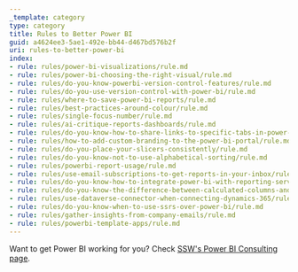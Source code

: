 ```yaml
---
_template: category
type: category
title: Rules to Better Power BI
guid: a4624ee3-5ae1-492e-bb44-d467bd576b2f
uri: rules-to-better-power-bi
index:
- rule: rules/power-bi-visualizations/rule.md
- rule: rules/power-bi-choosing-the-right-visual/rule.md
- rule: rules/do-you-know-powerbi-version-control-features/rule.md
- rule: rules/do-you-use-version-control-with-power-bi/rule.md
- rule: rules/where-to-save-power-bi-reports/rule.md
- rule: rules/best-practices-around-colour/rule.md
- rule: rules/single-focus-number/rule.md
- rule: rules/ai-critique-reports-dashboards/rule.md
- rule: rules/do-you-know-how-to-share-links-to-specific-tabs-in-power-bi-reports/rule.md
- rule: rules/how-to-add-custom-branding-to-the-power-bi-portal/rule.md
- rule: rules/do-you-place-your-slicers-consistently/rule.md
- rule: rules/do-you-know-not-to-use-alphabetical-sorting/rule.md
- rule: rules/powerbi-report-usage/rule.md
- rule: rules/use-email-subscriptions-to-get-reports-in-your-inbox/rule.md
- rule: rules/do-you-know-how-to-integrate-power-bi-with-reporting-services-2016/rule.md
- rule: rules/do-you-know-the-difference-between-calculated-columns-and-measures-in-power-bi/rule.md
- rule: rules/use-dataverse-connector-when-connecting-dynamics-365/rule.md
- rule: rules/do-you-know-when-to-use-ssrs-over-power-bi/rule.md
- rule: rules/gather-insights-from-company-emails/rule.md
- rule: rules/powerbi-template-apps/rule.md
---
```


Want to get Power BI working for you? Check [SSW's Power BI Consulting page](https://www.ssw.com.au/consulting/power-bi).
